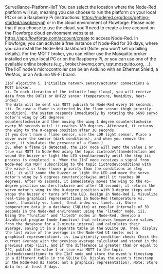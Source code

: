 Surveillance-Platform-IIoT
You can select the location where the Node-Red platform will run, meaning you can choose to run the platform on your local PC or on a Raspberry Pi (instructions: https://nodered.org/docs/getting-started/raspberrypi) or in the cloud environment of Flowforge. Please note that if you choose to use the cloud, you'll need to create a free account on the Flowforge cloud environment website at https://app.flowforge.com/account/create to access Node-Red. In Flowforge, you can activate a free instance of Node-Red for 30 days, where you can install the Node-Red dashboard (Note: you won't set up billing details). For the MQTT broker, you can either use the Mosquitto broker installed on your local PC or on the Raspberry Pi, or you can use one of the available online brokers (e.g., broker.hivemq.com, test.mosquitto.org, ...). The IIoT node's microcontroller can be an Arduino with an Ethernet Shield, a WeMos, or an Arduino Wi-Fi board.

    IIoT Algorithm i. Initialize network sensor/actuator connections & MQTT broker. 
    ii. In each iteration of the infinite loop (loop), you will receive data from the DHT11 or DHT22 sensor (temperature, humidity, heat-index).
    The data will be sent via MQTT publish to Node-Red every 10 seconds. 
    iii. In case a flame is detected by the flame sensor (high-priority condition), the system responds immediately by rotating the SG90 servo motor's wing by 145 degrees 
    counterclockwise and then moving the wing 1 degree counterclockwise every 30 seconds until it reaches 180 degrees. Afterward, it returns the wing to the 0-degree position after 30 seconds. 
    If you don't have a flame sensor, use the LDR light sensor. Place a cover over the sensor (dark conditions), and when you remove the cover, it simulates the presence of a flame.] 
    iv. When a flame is detected, the IIoT node will send the value 1 or true via MQTT to Node-Red using the topic iiotnode\flamedetection and sound the buzzer or light the LED simultaneously until the step iii process is completed. v. When the IIoT node receives a signal from Node-Red via MQTT subscribing to the topic iiotnode\conditions with the value 1 or true (lower priority than the conditions in step 
    iii), it will sound the buzzer or light the LED and move the servo motor's wing by 5 degrees counterclockwise until it reaches 90 degrees. After 45 seconds, it immediately moves the wing to the 45-degree position counterclockwise and after 10 seconds, it returns the servo motor's wing to the 0-degree position with 9-degree steps and stops the buzzer or turns off the LED. Design in Node-Red i. Visualize real-time graphical representations in Node-Red (temperature vs. time), (humidity vs. time), (heat index vs. time). ii. Store temperature data in a database (SQLite) at regular intervals of 30 seconds in the Node-Red environment using the "litedb" node. iii. Using the "function" and "litedb" nodes in Node-Red, develop a JavaScript program (node function) that retrieves temperature values from the database for a 2-minute interval and calculates their average, saving it in a separate table in the SQLite DB. Then, display the last value of the average in the Node-Red UI (note: not a graphical representation). iv. Low-priority condition check: Check the current average with the previous average calculated and stored in the previous step (iii), and if the difference is greater than or equal to 2°C, publish the value 1 or true via MQTT to the topic iiotnode\conditions to the IIoT node and store the event's timestamp in a different table in the SQLite DB. Display the event's timestamp in the Node-Red UI (note: not a graphical representation). Note: Store data for at least 3 days. 
